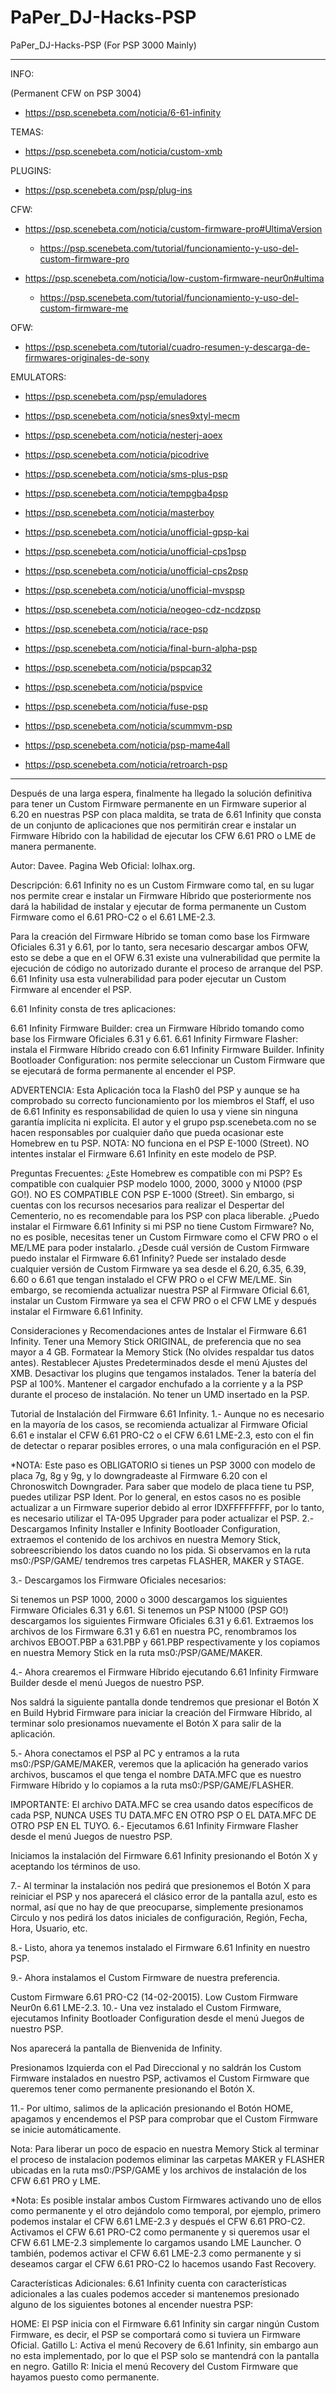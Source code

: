 # PaPer_DJ-Hacks-PSP
PaPer_DJ-Hacks-PSP (For PSP 3000 Mainly)

--------------------------------------------------------------

INFO:

(Permanent CFW on PSP 3004)
* https://psp.scenebeta.com/noticia/6-61-infinity

TEMAS:
* https://psp.scenebeta.com/noticia/custom-xmb

PLUGINS:
* https://psp.scenebeta.com/psp/plug-ins


CFW:
* https://psp.scenebeta.com/noticia/custom-firmware-pro#UltimaVersion
  * https://psp.scenebeta.com/tutorial/funcionamiento-y-uso-del-custom-firmware-pro

* https://psp.scenebeta.com/noticia/low-custom-firmware-neur0n#ultima
  * https://psp.scenebeta.com/tutorial/funcionamiento-y-uso-del-custom-firmware-me

OFW:
* https://psp.scenebeta.com/tutorial/cuadro-resumen-y-descarga-de-firmwares-originales-de-sony

EMULATORS:

* https://psp.scenebeta.com/psp/emuladores


* https://psp.scenebeta.com/noticia/snes9xtyl-mecm
* https://psp.scenebeta.com/noticia/nesterj-aoex
* https://psp.scenebeta.com/noticia/picodrive
* https://psp.scenebeta.com/noticia/sms-plus-psp
* https://psp.scenebeta.com/noticia/tempgba4psp
* https://psp.scenebeta.com/noticia/masterboy
* https://psp.scenebeta.com/noticia/unofficial-gpsp-kai
* https://psp.scenebeta.com/noticia/unofficial-cps1psp
* https://psp.scenebeta.com/noticia/unofficial-cps2psp
* https://psp.scenebeta.com/noticia/unofficial-mvspsp
* https://psp.scenebeta.com/noticia/neogeo-cdz-ncdzpsp
* https://psp.scenebeta.com/noticia/race-psp
* https://psp.scenebeta.com/noticia/final-burn-alpha-psp


* https://psp.scenebeta.com/noticia/pspcap32
* https://psp.scenebeta.com/noticia/pspvice
* https://psp.scenebeta.com/noticia/fuse-psp
* https://psp.scenebeta.com/noticia/scummvm-psp


* https://psp.scenebeta.com/noticia/psp-mame4all
* https://psp.scenebeta.com/noticia/retroarch-psp

------------------------------------------------------------------------------------

Después de una larga espera, finalmente ha llegado la solución definitiva para tener un Custom Firmware permanente en un Firmware superior al 6.20 en nuestras PSP con placa maldita, se trata de 6.61 Infinity que consta de un conjunto de aplicaciones que nos permitirán crear e instalar un Firmware Híbrido con la habilidad de ejecutar los CFW 6.61 PRO o LME de manera permanente.

Autor: Davee.
Pagina Web Oficial: lolhax.org.

Descripción:
6.61 Infinity no es un Custom Firmware como tal, en su lugar nos permite crear e instalar un Firmware Híbrido que posteriormente nos dará la habilidad de instalar y ejecutar de forma permanente un Custom Firmware como el 6.61 PRO-C2 o el 6.61 LME-2.3.

Para la creación del Firmware Híbrido se toman como base los Firmware Oficiales 6.31 y 6.61, por lo tanto, sera necesario descargar ambos OFW, esto se debe a que en el OFW 6.31 existe una vulnerabilidad que permite la ejecución de código no autorizado durante el proceso de arranque del PSP. 6.61 Infinity usa esta vulnerabilidad para poder ejecutar un Custom Firmware al encender el PSP.

6.61 Infinity consta de tres aplicaciones:

6.61 Infinity Firmware Builder: crea un Firmware Híbrido tomando como base los Firmware Oficiales 6.31 y 6.61.
6.61 Infinity Firmware Flasher: instala el Firmware Híbrido creado con 6.61 Infinity Firmware Builder.
Infinity Bootloader Configuration: nos permite seleccionar un Custom Firmware que se ejecutará de forma permanente al encender el PSP.
 

ADVERTENCIA: Esta Aplicación toca la Flash0 del PSP y aunque se ha comprobado su correcto funcionamiento por los miembros el Staff, el uso de 6.61 Infinity es responsabilidad de quien lo usa y viene sin ninguna garantía implícita ni explícita. El autor y el grupo psp.scenebeta.com no se hacen responsables por cualquier daño que pueda ocasionar este Homebrew en tu PSP.
NOTA: NO funciona en el PSP E-1000 (Street). NO intentes instalar el Firmware 6.61 Infinity en este modelo de PSP.
 

Preguntas Frecuentes:
¿Este Homebrew es compatible con mi PSP?
Es compatible con cualquier PSP modelo 1000, 2000, 3000 y N1000 (PSP GO!). NO ES COMPATIBLE CON PSP E-1000 (Street). Sin embargo, si cuentas con los recursos necesarios para realizar el Despertar del Cementerio, no es recomendable para los PSP con placa liberable.
¿Puedo instalar el Firmware 6.61 Infinity si mi PSP no tiene Custom Firmware?
No, no es posible, necesitas tener un Custom Firmware como el CFW PRO o el ME/LME para poder instalarlo.
¿Desde cuál versión de Custom Firmware puedo instalar el Firmware 6.61 Infinity?
Puede ser instalado desde cualquier versión de Custom Firmware ya sea desde el 6.20, 6.35, 6.39, 6.60 o 6.61 que tengan instalado el CFW PRO o el CFW ME/LME. Sin embargo, se recomienda actualizar nuestra PSP al Firmware Oficial 6.61, instalar un Custom Firmware ya sea el CFW PRO o el CFW LME y después instalar el Firmware 6.61 Infinity.
 

Consideraciones y Recomendaciones antes de Instalar el Firmware 6.61 Infinity.
Tener una Memory Stick ORIGINAL, de preferencia que no sea mayor a 4 GB.
Formatear la Memory Stick (No olvides respaldar tus datos antes).
Restablecer Ajustes Predeterminados desde el menú Ajustes del XMB.
Desactivar los plugins que tengamos instalados.
Tener la batería del PSP al 100%.
Mantener el cargador enchufado a la corriente y a la PSP durante el proceso de instalación.
No tener un UMD insertado en la PSP.
 

Tutorial de Instalación del Firmware 6.61 Infinity.
1.- Aunque no es necesario en la mayoría de los casos, se recomienda actualizar al Firmware Oficial 6.61 e instalar el CFW 6.61 PRO-C2 o el CFW 6.61 LME-2.3, esto con el fin de detectar o reparar posibles errores, o una mala configuración en el PSP.

*NOTA: Este paso es OBLIGATORIO si tienes un PSP 3000 con modelo de placa 7g, 8g y 9g, y lo downgradeaste al Firmware 6.20 con el Chronoswitch Downgrader.
Para saber que modelo de placa tiene tu PSP, puedes utilizar PSP Ident.
Por lo general, en estos casos no es posible actualizar a un Firmware superior debido al error IDXFFFFFFFF, por lo tanto, es necesario utilizar el TA-095 Upgrader para poder actualizar el PSP.
2.- Descargamos Infinity Installer e Infinity Bootloader Configuration, extraemos el contenido de los archivos en nuestra Memory Stick, sobreescribiendo los datos cuando no los pida. Si observamos en la ruta ms0:/PSP/GAME/ tendremos tres carpetas FLASHER, MAKER y STAGE.



3.- Descargamos los Firmware Oficiales necesarios:

Si tenemos un PSP 1000, 2000 o 3000 descargamos los siguientes Firmware Oficiales 6.31 y 6.61.
Si tenemos un PSP N1000 (PSP GO!) descargamos los siguientes Firmware Oficiales 6.31 y 6.61.
Extraemos los archivos de los Firmware 6.31 y 6.61 en nuestra PC, renombramos los archivos EBOOT.PBP a 631.PBP y 661.PBP respectivamente y los copiamos en nuestra Memory Stick en la ruta ms0:/PSP/GAME/MAKER.


4.- Ahora crearemos el Firmware Híbrido ejecutando 6.61 Infinity Firmware Builder desde el menú Juegos de nuestro PSP.



Nos saldrá la siguiente pantalla donde tendremos que presionar el Botón X en Build Hybrid Firmware para iniciar la creación del Firmware Híbrido, al terminar solo presionamos nuevamente el Botón X para salir de la aplicación.


5.- Ahora conectamos el PSP al PC y entramos a la ruta ms0:/PSP/GAME/MAKER, veremos que la aplicación ha generado varios archivos, buscamos el que tenga el nombre DATA.MFC que es nuestro Firmware Híbrido y lo copiamos a la ruta ms0:/PSP/GAME/FLASHER.



IMPORTANTE: El archivo DATA.MFC se crea usando datos específicos de cada PSP, NUNCA USES TU DATA.MFC EN OTRO PSP O EL DATA.MFC DE OTRO PSP EN EL TUYO.
6.- Ejecutamos 6.61 Infinity Firmware Flasher desde el menú Juegos de nuestro PSP.



Iniciamos la instalación del Firmware 6.61 Infinity presionando el Botón X y aceptando los términos de uso.


7.- Al terminar la instalación nos pedirá que presionemos el Botón X para reiniciar el PSP y nos aparecerá el clásico error de la pantalla azul, esto es normal, así que no hay de que preocuparse, simplemente presionamos Circulo y nos pedirá los datos iniciales de configuración, Región, Fecha, Hora, Usuario, etc.



8.- Listo, ahora ya tenemos instalado el Firmware 6.61 Infinity en nuestro PSP.



9.- Ahora instalamos el Custom Firmware de nuestra preferencia.

Custom Firmware 6.61 PRO-C2 (14-02-20015).
Low Custom Firmware Neur0n 6.61 LME-2.3.
10.- Una vez instalado el Custom Firmware, ejecutamos Infinity Bootloader Configuration desde el menú Juegos de nuestro PSP.



Nos aparecerá la pantalla de Bienvenida de Infinity.


Presionamos Izquierda con el Pad Direccional y no saldrán los Custom Firmware instalados en nuestro PSP, activamos el Custom Firmware que queremos tener como permanente presionando el Botón X.


11.- Por ultimo, salimos de la aplicación presionando el Botón HOME, apagamos y encendemos el PSP para comprobar que el Custom Firmware se inicie automáticamente.

Nota: Para liberar un poco de espacio en nuestra Memory Stick al terminar el proceso de instalacion podemos eliminar las carpetas MAKER y FLASHER ubicadas en la ruta ms0:/PSP/GAME y los archivos de instalación de los CFW 6.61 PRO y LME.


*Nota: Es posible instalar ambos Custom Firmwares activando uno de ellos como permanente y el otro dejándolo como temporal, por ejemplo, primero podemos instalar el CFW 6.61 LME-2.3 y después el CFW 6.61 PRO-C2. Activamos el CFW 6.61 PRO-C2 como permanente y si queremos usar el CFW 6.61 LME-2.3 simplemente lo cargamos usando LME Launcher. O también, podemos activar el CFW 6.61 LME-2.3 como permanente y si deseamos cargar el CFW 6.61 PRO-C2 lo hacemos usando Fast Recovery.

 

Características Adicionales:
6.61 Infinity cuenta con características adicionales a las cuales podemos acceder si mantenemos presionado alguno de los siguientes botones al encender nuestra PSP:

HOME: El PSP inicia con el Firmware 6.61 Infinity sin cargar ningún Custom Firmware, es decir, el PSP se comportará como si tuviera un Firmware Oficial.
Gatillo L: Activa el menú Recovery de 6.61 Infinity, sin embargo aun no esta implementado, por lo que el PSP solo se mantendrá con la pantalla en negro.
Gatillo R: Inicia el menú Recovery del Custom Firmware que hayamos puesto como permanente.
